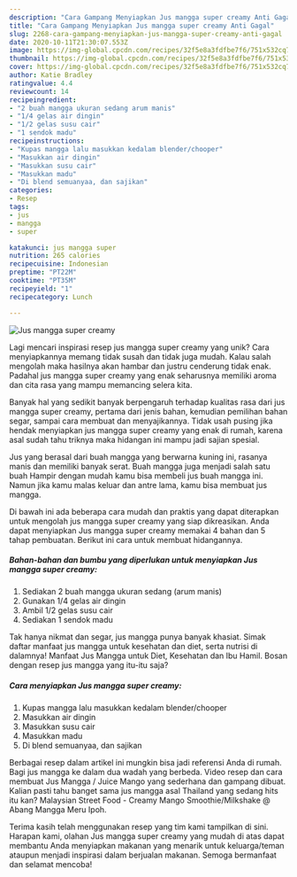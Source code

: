 ```yaml
---
description: "Cara Gampang Menyiapkan Jus mangga super creamy Anti Gagal"
title: "Cara Gampang Menyiapkan Jus mangga super creamy Anti Gagal"
slug: 2268-cara-gampang-menyiapkan-jus-mangga-super-creamy-anti-gagal
date: 2020-10-11T21:30:07.553Z
image: https://img-global.cpcdn.com/recipes/32f5e8a3fdfbe7f6/751x532cq70/jus-mangga-super-creamy-foto-resep-utama.jpg
thumbnail: https://img-global.cpcdn.com/recipes/32f5e8a3fdfbe7f6/751x532cq70/jus-mangga-super-creamy-foto-resep-utama.jpg
cover: https://img-global.cpcdn.com/recipes/32f5e8a3fdfbe7f6/751x532cq70/jus-mangga-super-creamy-foto-resep-utama.jpg
author: Katie Bradley
ratingvalue: 4.4
reviewcount: 14
recipeingredient:
- "2 buah mangga ukuran sedang arum manis"
- "1/4 gelas air dingin"
- "1/2 gelas susu cair"
- "1 sendok madu"
recipeinstructions:
- "Kupas mangga lalu masukkan kedalam blender/chooper"
- "Masukkan air dingin"
- "Masukkan susu cair"
- "Masukkan madu"
- "Di blend semuanyaa, dan sajikan"
categories:
- Resep
tags:
- jus
- mangga
- super

katakunci: jus mangga super 
nutrition: 265 calories
recipecuisine: Indonesian
preptime: "PT22M"
cooktime: "PT35M"
recipeyield: "1"
recipecategory: Lunch

---
```



![Jus mangga super creamy](https://img-global.cpcdn.com/recipes/32f5e8a3fdfbe7f6/751x532cq70/jus-mangga-super-creamy-foto-resep-utama.jpg)

Lagi mencari inspirasi resep jus mangga super creamy yang unik? Cara menyiapkannya memang tidak susah dan tidak juga mudah. Kalau salah mengolah maka hasilnya akan hambar dan justru cenderung tidak enak. Padahal jus mangga super creamy yang enak seharusnya memiliki aroma dan cita rasa yang mampu memancing selera kita.

Banyak hal yang sedikit banyak berpengaruh terhadap kualitas rasa dari jus mangga super creamy, pertama dari jenis bahan, kemudian pemilihan bahan segar, sampai cara membuat dan menyajikannya. Tidak usah pusing jika hendak menyiapkan jus mangga super creamy yang enak di rumah, karena asal sudah tahu triknya maka hidangan ini mampu jadi sajian spesial.

Jus yang berasal dari buah mangga yang berwarna kuning ini, rasanya manis dan memiliki banyak serat. Buah mangga juga menjadi salah satu buah Hampir dengan mudah kamu bisa membeli jus buah mangga ini. Namun jika kamu malas keluar dan antre lama, kamu bisa membuat jus mangga.


Di bawah ini ada beberapa cara mudah dan praktis yang dapat diterapkan untuk mengolah jus mangga super creamy yang siap dikreasikan. Anda dapat menyiapkan Jus mangga super creamy memakai 4 bahan dan 5 tahap pembuatan. Berikut ini cara untuk membuat hidangannya.

<!--inarticleads1-->

##### Bahan-bahan dan bumbu yang diperlukan untuk menyiapkan Jus mangga super creamy:

1. Sediakan 2 buah mangga ukuran sedang (arum manis)
1. Gunakan 1/4 gelas air dingin
1. Ambil 1/2 gelas susu cair
1. Sediakan 1 sendok madu


Tak hanya nikmat dan segar, jus mangga punya banyak khasiat. Simak daftar manfaat jus mangga untuk kesehatan dan diet, serta nutrisi di dalamnya! Manfaat Jus Mangga untuk Diet, Kesehatan dan Ibu Hamil. Bosan dengan resep jus mangga yang itu-itu saja? 

<!--inarticleads2-->

##### Cara menyiapkan Jus mangga super creamy:

1. Kupas mangga lalu masukkan kedalam blender/chooper
1. Masukkan air dingin
1. Masukkan susu cair
1. Masukkan madu
1. Di blend semuanyaa, dan sajikan


Berbagai resep dalam artikel ini mungkin bisa jadi referensi Anda di rumah. Bagi jus mangga ke dalam dua wadah yang berbeda. Video resep dan cara membuat Jus Mangga / Juice Mango yang sederhana dan gampang dibuat. Kalian pasti tahu banget sama jus mangga asal Thailand yang sedang hits itu kan? Malaysian Street Food - Creamy Mango Smoothie/Milkshake @ Abang Mangga Meru Ipoh. 

Terima kasih telah menggunakan resep yang tim kami tampilkan di sini. Harapan kami, olahan Jus mangga super creamy yang mudah di atas dapat membantu Anda menyiapkan makanan yang menarik untuk keluarga/teman ataupun menjadi inspirasi dalam berjualan makanan. Semoga bermanfaat dan selamat mencoba!
